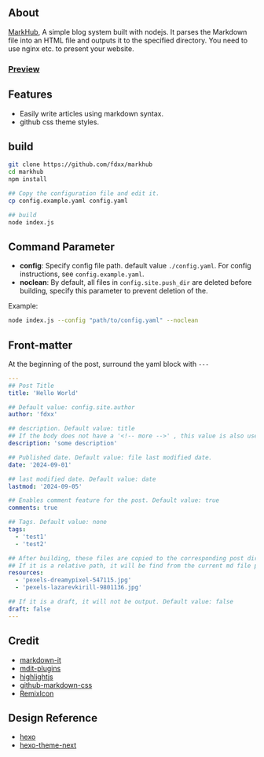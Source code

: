 ## About
[MarkHub](https://github.com/fdxx/markhub), A simple blog system built with nodejs. It parses the Markdown file into an HTML file and outputs it to the specified directory. You need to use nginx etc. to present your website.

### [Preview](https://fdxx.github.io/markhub)

## Features
- Easily write articles using markdown syntax.
- github css theme styles.

## build
```bash
git clone https://github.com/fdxx/markhub
cd markhub
npm install

## Copy the configuration file and edit it.
cp config.example.yaml config.yaml

## build
node index.js
```

## Command Parameter
- **config**: Specify config file path. default value `./config.yaml`. For config instructions, see `config.example.yaml`.
- **noclean**: By default, all files in `config.site.push_dir` are deleted before building, specify this parameter to prevent deletion of the.

Example:

```bash
node index.js --config "path/to/config.yaml" --noclean
```

## Front-matter
At the beginning of the post, surround the yaml block with `---`

```yaml
---
## Post Title
title: 'Hello World'

## Default value: config.site.author
author: 'fdxx'

## description. Default value: title
## If the body does not have a '<!-- more -->' , this value is also used as excerpt
description: 'some description'

## Published date. Default value: file last modified date.
date: '2024-09-01'

## last modified date. Default value: date
lastmod: '2024-09-05'

## Enables comment feature for the post. Default value: true
comments: true

## Tags. Default value: none
tags:
  - 'test1'
  - 'test2'

## After building, these files are copied to the corresponding post directory.
## If it is a relative path, it will be find from the current md file path.
resources:
  - 'pexels-dreamypixel-547115.jpg'
  - 'pexels-lazarevkirill-9801136.jpg'

## If it is a draft, it will not be output. Default value: false
draft: false
---
```

## Credit
- [markdown-it](https://github.com/markdown-it/markdown-it)
- [mdit-plugins](https://github.com/mdit-plugins/mdit-plugins)
- [highlightjs](https://github.com/highlightjs/highlight.js)
- [github-markdown-css](https://github.com/sindresorhus/github-markdown-css)
- [RemixIcon](https://github.com/Remix-Design/RemixIcon)

## Design Reference
- [hexo](https://github.com/hexojs/hexo)
- [hexo-theme-next](https://github.com/next-theme/hexo-theme-next)

